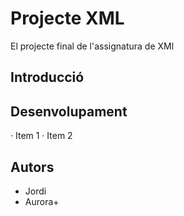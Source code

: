 # Projecte XML

El projecte final de l'assignatura de XMl

## Introducció

## Desenvolupament
· Item 1
· Item 2


## Autors
- Jordi
- Aurora+